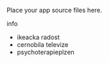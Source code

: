 Place your app source files here.


info

- ikeacka radost
- cernobila televize
- psychoterapieplzen
